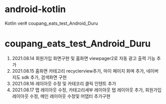 # android-kotlin

Kotlin ver# coupang_eats_test_Android_Duru
# coupang_eats_test_Android_Duru
1. 2021.08.14
회원가입 화면구현 및 홈화면 viewpager2로 자동 광고 출력 기능 추가
2. 2021.08.15
홈화면 카테고리 recyclerview추가, 마이 페이지 화며 추가, 네이버 지도 sdk 추가, 검색화면 구현
3. 2021.08.16
레이아웃 수정 및 카테코리 클릭 인텐트 추가
4. 2021.08.17
맵 레이아웃 수정, 카테고리세부 레이아웃 탭 레이아웃 추가, 회원가입 레이아웃 수정, 메인 레이아웃 수정및 어뎁터 추가구현
